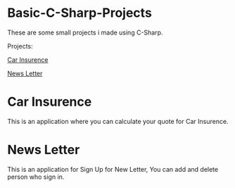 # Basic-C-Sharp-Projects
These are some small projects i made using C-Sharp.

Projects:

[Car Insurence](https://github.com/DennisCodeGuru/Basic-C-Sharp-Projects/tree/main/CarInsurance)

[News Letter](https://github.com/DennisCodeGuru/Basic-C-Sharp-Projects/tree/main/NewsletterAppMVC)



#  Car Insurence
This is an application where you can calculate your quote for Car Insurence.

#  News Letter
This is an application for Sign Up for New Letter, You can add and delete person who sign in.
